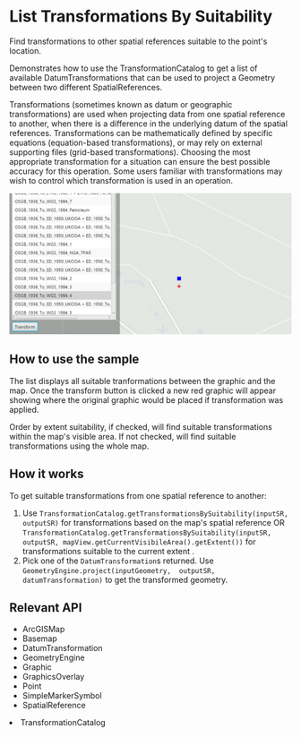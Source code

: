 # List Transformations By Suitability

Find transformations to other spatial references suitable to the point's location.

Demonstrates how to use the TransformationCatalog to get a list of available DatumTransformations that
 can be used to project a Geometry between two different SpatialReferences.

Transformations (sometimes known as datum or geographic transformations) are used when projecting data from one 
spatial reference to another, when there is a difference in the underlying datum of the spatial references. 
Transformations can be mathematically defined by specific equations (equation-based transformations), or may rely on 
external supporting files (grid-based transformations). Choosing the most appropriate transformation for a situation 
can ensure the best possible accuracy for this operation. Some users familiar with transformations may wish to 
control which transformation is used in an operation.

<img src="ListTransformationsBySuitability.png"/>

## How to use the sample

The list displays all suitable tranformations between the graphic and the map. Once the transform button is clicked a new red graphic will appear showing where the original graphic would be placed if transformation was applied.

Order by extent suitability, if checked, will find suitable transformations within the map's visible area. If not checked, will find suitable transformations using the whole map.

## How it works

To get suitable transformations from one spatial reference to another:


  1. Use `TransformationCatalog.getTransformationsBySuitability(inputSR, outputSR)` for transformations 
  based on the map's spatial reference OR `TransformationCatalog.getTransformationsBySuitability(inputSR, 
  outputSR, mapView.getCurrentVisibileArea().getExtent())` for transformations suitable to the current extent
  .
  2. Pick one of the `DatumTransformation`s returned. Use `GeometryEngine.project(inputGeometry, 
  outputSR, datumTransformation)` to get the transformed geometry.


## Relevant API

  * ArcGISMap
  * Basemap
  * DatumTransformation
  * GeometryEngine
  * Graphic
  * GraphicsOverlay
  * Point
  * SimpleMarkerSymbol
  * SpatialReference
  <li>TransformationCatalog

